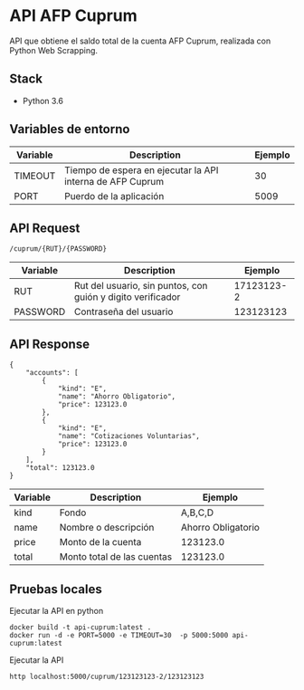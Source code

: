 # API AFP Cuprum
API que obtiene el saldo total de la cuenta AFP Cuprum, realizada con Python Web Scrapping.

## Stack

 - Python 3.6
 
## Variables de entorno

| Variable      | Description | Ejemplo|
| ----------- | ----------- |----------|
| TIMEOUT      | Tiempo de espera en ejecutar la API interna de AFP Cuprum| 30 |
| PORT   | Puerdo de la aplicación |5009|


## API Request

    /cuprum/{RUT}/{PASSWORD}

| Variable      | Description | Ejemplo|
| ----------- | ----------- |----------|
| RUT      | Rut del usuario, sin puntos, con guión y digito verificador| 17123123-2 |
| PASSWORD   | Contraseña del usuario | 123123123|

## API Response
    {
        "accounts": [
            {
                "kind": "E",
                "name": "Ahorro Obligatorio",
                "price": 123123.0
            },
            {
                "kind": "E",
                "name": "Cotizaciones Voluntarias",
                "price": 123123.0
            }
        ],
        "total": 123123.0
    }

| Variable      | Description | Ejemplo|
| ----------- | ----------- |----------|
| kind      | Fondo | A,B,C,D |
| name   | Nombre o descripción | Ahorro Obligatorio|
| price   | Monto de la cuenta | 123123.0|
| total   | Monto total de las cuentas | 123123.0|



## Pruebas locales

Ejecutar la API en python

    docker build -t api-cuprum:latest .
    docker run -d -e PORT=5000 -e TIMEOUT=30  -p 5000:5000 api-cuprum:latest
Ejecutar la API

    http localhost:5000/cuprum/123123123-2/123123123
